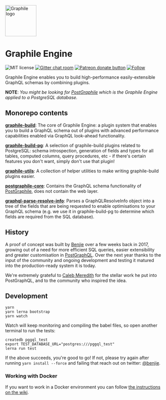 <img width="100" height="100" title="Graphile logo" src="https://cdn.rawgit.com/graphile/graphile.github.io/a6225f8c3052df5c276ecef28aeb0cade1aec16a/logos/graphile.optimized.svg" />

# Graphile Engine

![MIT license](https://img.shields.io/npm/l/graphile-build.svg)
[![Gitter chat room](https://badges.gitter.im/graphile/postgraphile.svg)](https://gitter.im/graphile/postgraphile?utm_source=badge&utm_medium=badge&utm_campaign=pr-badge&utm_content=badge)
<span class="badge-patreon"><a href="https://patreon.com/benjie" title="Support Graphile development through Patreon"><img src="https://img.shields.io/badge/patreon-donate-yellow.svg" alt="Patreon donate button" /></a></span>
[![Follow](https://img.shields.io/badge/twitter-@benjie-blue.svg)](https://twitter.com/benjie)

Graphile Engine enables you to build high-performance easily-extensible GraphQL schemas by combining plugins.

**NOTE**: _You might be looking for [PostGraphile](https://github.com/graphile/postgraphile) which is the Graphile Engine applied to a PostgreSQL database._

## Monorepo contents

**[graphile-build][]**: The core of Graphile Engine: a plugin system that
enables you to build a GraphQL schema out of plugins with advanced performance
capabilities enabled via GraphQL look-ahead functionality.

**[graphile-build-pg][]**: A selection of graphile-build plugins related to
PostgreSQL: schema introspection, generation of fields and types for all
tables, computed columns, query procedures, etc - if there's certain features
you don't want, simply don't use that plugin!

**[graphile-utils][]**: A collection of helper utilities to make writing
graphile-build plugins easier.

**[postgraphile-core][]**: Contains the GraphQL schema functionality of
[PostGraphile][], does not contain the web layer.

**[graphql-parse-resolve-info][]**: Parses a GraphQLResolveInfo object into a
tree of the fields that are being requested to enable optimisations to your
GraphQL schema (e.g. we use it in graphile-build-pg to determine which fields
are required from the SQL database).

## History

A proof of concept was built by [Benjie](https://twitter.com/benjie) over a few
weeks back in 2017, growing out of a need for more efficient SQL queries,
easier extensibility and greater customisation in [PostGraphQL][postgraphile].
Over the next year thanks to the input of the community and ongoing development
and testing it matured into the production-ready system it is today.

We're extremely grateful to [Caleb Meredith][] for the stellar work he put into
PostGraphQL, and to the community who inspired the idea.

## Development

```
yarn
yarn lerna bootstrap
yarn watch
```

Watch will keep monitoring and compiling the babel files, so open another
terminal to run the tests:

```
createdb pggql_test
export TEST_DATABASE_URL="postgres:///pggql_test"
lerna run test
```

If the above succeeds, you're good to go! If not, please try again after
running `yarn install --force` and failing that reach out on twitter:
[@benjie](https://twitter.com/benjie).

### Working with Docker

If you want to work in a Docker environment you can follow
[the instructions on the wiki](https://github.com/graphile/graphile-build/wiki/Development-with-docker-compose).

[postgraphile]: https://github.com/graphile/postgraphile
[caleb meredith]: https://github.com/calebmer
[lerna]: https://github.com/lerna/lerna
[graphile-build]: packages/graphile-build/
[graphile-build-pg]: packages/graphile-build-pg/
[graphile-utils]: packages/graphile-utils/
[postgraphile-core]: packages/postgraphile-core/
[graphql-parse-resolve-info]: packages/graphql-parse-resolve-info/
